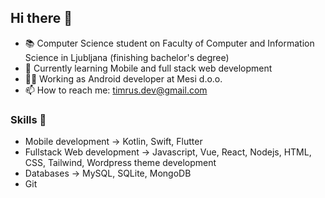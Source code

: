 ## Hi there 👋
- 📚 Computer Science student on Faculty of Computer and Information Science in Ljubljana (finishing bachelor's degree)
- 🌱 Currently learning Mobile and full stack web development
- 👷‍♂️ Working as Android developer at Mesi d.o.o.
- 📫 How to reach me: timrus.dev@gmail.com

### Skills 🚀
- Mobile development -> Kotlin, Swift, Flutter
- Fullstack Web development -> Javascript, Vue, React, Nodejs, HTML, CSS, Tailwind, Wordpress theme development
- Databases -> MySQL, SQLite, MongoDB
- Git
